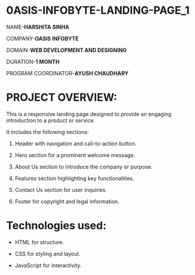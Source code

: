 # 0ASIS-INFOBYTE-LANDING-PAGE_1
NAME-**HARSHITA SINHA**

COMPANY-**OASIS INFOBYTE**

DOMAIN-**WEB DEVELOPMENT AND DESIGNING**

DURATION-**1 MONTH**

PROGRAM COORDINATOR-**AYUSH CHAUDHARY**


# PROJECT OVERVIEW:

This is a responsive landing page designed to provide an engaging introduction to a product or service. 


It includes the following sections:


1. Header with navigation and call-to-action button.

2. Hero section for a prominent welcome message.

3. About Us section to introduce the company or purpose.

4. Features section highlighting key functionalities.

5. Contact Us section for user inquiries.

6. Footer for copyright and legal information.
# Technologies used:

- HTML for structure.

- CSS for styling and layout.

- JavaScript for interactivity.
